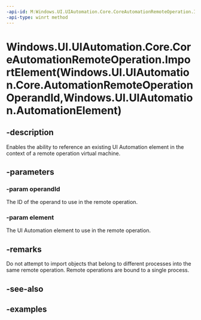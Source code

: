 ```yaml
---
-api-id: M:Windows.UI.UIAutomation.Core.CoreAutomationRemoteOperation.ImportElement(Windows.UI.UIAutomation.Core.AutomationRemoteOperationOperandId,Windows.UI.UIAutomation.AutomationElement)
-api-type: winrt method
---
```


# Windows.UI.UIAutomation.Core.CoreAutomationRemoteOperation.ImportElement(Windows.UI.UIAutomation.Core.AutomationRemoteOperationOperandId,Windows.UI.UIAutomation.AutomationElement)

<!--
public void ImportElement (Windows.UI.UIAutomation.Core.AutomationRemoteOperationOperandId operandId, Windows.UI.UIAutomation.AutomationElement element);
-->

## -description

Enables the ability to reference an existing UI Automation element in the context of a remote operation virtual machine.

## -parameters

### -param operandId

The ID of the operand to use in the remote operation.

### -param element

The UI Automation element to use in the remote operation.

## -remarks

Do not attempt to import objects that belong to different processes into the same remote operation. Remote operations are bound to a single process.

## -see-also

## -examples
